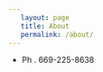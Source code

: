 ```yaml
---  
   layout: page  
   title: About  
   permalink: /about/  
---  
```

   -  Ph . 669-225-8638
   
  


